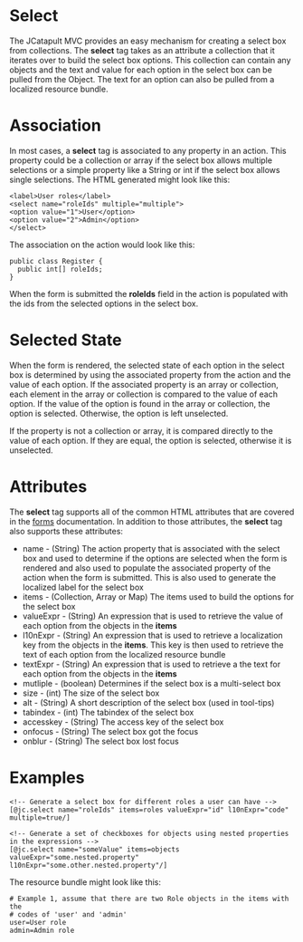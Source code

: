 # Select #

The JCatapult MVC provides an easy mechanism for creating a select box from collections. The **select** tag takes as an attribute a collection that it iterates over to build the select box options. This collection can contain any objects and the text and value for each option in the select box can be pulled from the Object. The text for an option can also be pulled from a localized resource bundle.

# Association #

In most cases, a **select** tag is associated to any property in an action. This property could be  a collection or array if the select box allows multiple selections or a simple property like a String or int if the select box allows single selections. The HTML generated might look like this:

```
<label>User roles</label>
<select name="roleIds" multiple="multiple">
<option value="1">User</option>
<option value="2">Admin</option>
</select>
```

The association on the action would look like this:

```
public class Register {
  public int[] roleIds;
}
```

When the form is submitted the **roleIds** field in the action is populated with the ids from the selected options in the select box.

# Selected State #

When the form is rendered, the selected state of each option in the select box is determined by using the associated property from the action and the value of each option. If the associated property is an array or collection, each element in the array or collection is compared to the value of each option. If the value of the option is found in the array or collection, the option is selected. Otherwise, the option is left unselected.

If the property is not a collection or array, it is compared directly to the value of each option. If they are equal, the option is selected, otherwise it is unselected.

# Attributes #

The **select** tag supports all of the common HTML attributes that are covered in the [forms](MVCForms.md) documentation. In addition to those attributes, the **select** tag also supports these attributes:

  * name - (String) The action property that is associated with the select box and used to determine if the options are selected when the form is rendered and also used to populate the associated property of the action when the form is submitted.  This is also used to generate the localized label for the select box
  * items - (Collection, Array or Map) The items used to build the options for the select box
  * valueExpr - (String) An expression that is used to retrieve the value of each option from the objects in the **items**
  * l10nExpr - (String) An expression that is used to retrieve a localization key from the objects in the **items**. This key is then used to retrieve the text of each option from the localized resource bundle
  * textExpr - (String) An expression that is used to retrieve a the text for each option from the objects in the **items**
  * mutliple - (boolean) Determines if the select box is a multi-select box
  * size - (int) The size of the select box
  * alt - (String) A short description of the select box (used in tool-tips)
  * tabindex - (int) The tabindex of the select box
  * accesskey - (String) The access key of the select box
  * onfocus - (String) The select box got the focus
  * onblur - (String) The select box lost focus

# Examples #

```
<!-- Generate a select box for different roles a user can have -->
[@jc.select name="roleIds" items=roles valueExpr="id" l10nExpr="code" multiple=true/]

<!-- Generate a set of checkboxes for objects using nested properties in the expressions -->
[@jc.select name="someValue" items=objects valueExpr="some.nested.property" l10nExpr="some.other.nested.property"/]
```

The resource bundle might look like this:

```
# Example 1, assume that there are two Role objects in the items with the
# codes of 'user' and 'admin'
user=User role
admin=Admin role
```